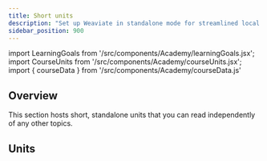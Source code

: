 ```yaml
---
title: Short units
description: "Set up Weaviate in standalone mode for streamlined local or small-scale applications."
sidebar_position: 900
---
```


import LearningGoals from '/src/components/Academy/learningGoals.jsx';
import CourseUnits from '/src/components/Academy/courseUnits.jsx';
import { courseData } from '/src/components/Academy/courseData.js'

## <i class="fa-solid fa-chalkboard-user"></i> Overview

This section hosts short, standalone units that you can read independently of any other topics.

## <i class="fa-solid fa-book-open-reader"></i> Units

<CourseUnits courseData={courseData} courseName="standalone" />
